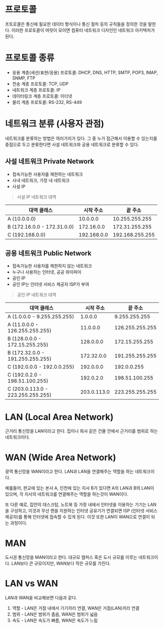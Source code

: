 # 프로토콜
프토로콜은 통신에 필요한 데이터 형식이나 통신 절차 등의 규칙들을 정의한 것을 말한다.
이러한 프로토콜이 여럿이 모이면 컴퓨터 네트워크 디자인인 네트워크 아키텍처가 된다.

# 프로토콜 종류
- 응용 계층(세션/표현/응용) 프로토콜: DHCP, DNS, HTTP, SMTP, POP3, IMAP, SNMP, FTP
- 전송 계층 프로토콜: TCP, UDP
- 네트워크 계층 프로토콜: IP
- 데이터링크 계층 프로토콜: 이더넷
- 물리 계층 프로토콜: RS-232, RS-449

# 네트워크 분류 (사용자 관점)
네트워크를 분류하는 방법은 여러가지가 있다. 그 중 누가 접근해서 이용할 수 있는지를 중점으로 두고 분류한다면 사설 네트워크와 공용 네트워크로 분류할 수 있다.

## 사설 네트워크 Private Network  
- 접속가능한 사용자를 제한하는 네트워크
- 사내 네트워크, 가정 내 네트워크
- 사설 IP

> 사설 IP 네트워크 대역

| 대역 클래스 | 시작 주소      | 끝 주소        |
|-------------|-----------------|-----------------|
| A (10.0.0.0) | 10.0.0.0        | 10.255.255.255  |
| B (172.16.0.0 - 172.31.0.0) | 172.16.0.0      | 172.31.255.255 |
| C (192.168.0.0) | 192.168.0.0     | 192.168.255.255 |


## 공용 네트워크 Public Network
- 접속가능한 사용자를 제한하지 않는 네트워크
- 누구나 사용하는 인터넷, 공공 와이파이
- 공인 IP
- 공인 IP는 인터넷 서비스 제공자 ISP가 부여

> 공인 IP 네트워크 대역

| 대역 클래스 | 시작 주소        | 끝 주소          |
|-------------|-------------------|-------------------|
| A (1.0.0.0 - 9.255.255.255) | 1.0.0.0           | 9.255.255.255   |
| A (11.0.0.0 - 126.255.255.255) | 11.0.0.0        | 126.255.255.255 |
| B (128.0.0.0 - 172.15.255.255) | 128.0.0.0       | 172.15.255.255  |
| B (172.32.0.0 - 191.255.255.255) | 172.32.0.0    | 191.255.255.255 |
| C (192.0.0.0 - 192.0.0.255) | 192.0.0.0        | 192.0.0.255     |
| C (192.0.2.0 - 198.51.100.255) | 192.0.2.0       | 198.51.100.255 |
| C (203.0.113.0 - 223.255.255.255) | 203.0.113.0  | 223.255.255.255|

# LAN (Local Area Network)
근거리 통신망을 LAN이라고 한다. 집이나 회사 같은 건물 안에서 근거리를 범위로 하는 네트워크이다.

# WAN (Wide Area Network)
광역 통신망을 WAN이라고 한다. LAN과 LAN을 연결해주는 역할을 하는 네트워크이다.

예를들어, 판교에 있는 본사 A, 인천에 있는 지사 B가 있다면 A의 LAN과 B의 LAN이 있으며, 각 지사의 네트워크를 연결해주는 역할을 하는것이 WAN이다.  

또 다른 예로, 집안의 데스크탑, 노트북 등 가정 내에서 인터넷을 이용하는 기기는 LAN을 구성하고, 이것과 무선 랜을 지원하는 인터넷 공유기가 연결되면 ISP (인터넷 서비스 제공자)를 통해 인터넷에 접속할 수 있게 된다. 이것 또한 LAN이 WAN으로 연결이 되는 과정이다.

# MAN
도시권 통신망을 MAN이라고 한다. 대규모 캠퍼스 혹은 도시 규모를 이루는 네트워크이다. LAN보다 큰 규모이지만, WAN보다 작은 규모를 가진다.

# LAN vs WAN
LAN과 WAN을 비교해보면 다음과 같다.  

1. 역할 - LAN은 거점 내에서 기기끼리 연결, WAN은 거점(LAN)끼리 연결
2. 범위 - LAN은 범위가 좁음, WAN은 범위가 넓음
3. 속도 - LAN은 속도가 빠름, WAN은 속도가 느림